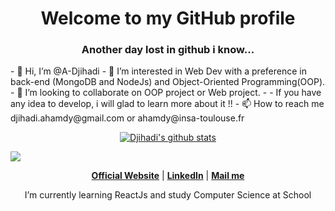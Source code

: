 <h1 align="center">Welcome to my GitHub profile</h1>

<h3 align="center">Another day lost in github i know...</h1>
- 👋 Hi, I’m @A-Djihadi
- 👀 I’m interested in Web Dev with a preference in back-end (MongoDB and NodeJs) and Object-Oriented Programming(OOP).
- 💞️ I’m looking to collaborate on OOP project or Web project.
- - If you have any idea to develop, i will glad to learn more about it !! 
- 📫 How to reach me djihadi.ahamdy@gmail.com or ahamdy@insa-toulouse.fr
<p></p>
<p align="center">
  <a href="https://github.com/A-Djihadi"><img align="center" src="https://github-readme-stats.vercel.app/api?username=A-Djihadi&hide_border=true&show_icons=true" alt="Djihadi's github stats"></a>
<p></p>
<p></p>  
  <a>
  <img align="center" src="https://github-readme-stats.vercel.app/api/top-langs/?username=A-Djihadi&hide=html&layout=compact&langs_count=6&card_width=445&theme=gruvbox&locale=fr" />
</a>
</p>
<p></p>
<p align="center">
  <strong><a href="https://www.djihadi-ahamdy.fr">Official Website</a></strong> |
  <strong><a href="https://www.linkedin.com/in/djiahdi-a">LinkedIn</a></strong> |
  <strong><a href="mailto:djihadi.ahamdy@gmail.com">Mail me</a></strong>
</p>


<p align="center">I’m currently learning ReactJs and study Computer Science at School</p>
